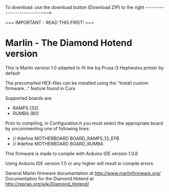 To download: use the download button (Download ZIP) to the right ----------------------------->


=== IMPORTANT - READ THIS FIRST! ===

Marlin - The Diamond Hotend version
===

This is Marlin version 1.0 adapted to fit the bq Prusa i3 Hephestos printer by default

The precompiled HEX-files can be installed using the "Install custom firmware..." feature found in Cura

Supported boards are:
 * RAMPS (33)
 * RUMBA (80)

Prior to compiling, in Configuration.h you must select the appropriate board by uncommenting one of following lines:
* //  #define MOTHERBOARD BOARD_RAMPS_13_EFB
* //  #define MOTHERBOARD BOARD_RUMBA

This firmware is made to compile with Arduino IDE version 1.0.6

Using Arduino IDE version 1.5 or any higher will result in compile errors

General Marlin firmware documentation at http://www.marlinfirmware.org/
Documentation for the Diamond Hotend at http://reprap.org/wiki/Diamond_Hotend/
